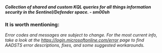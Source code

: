 ***Collection of shared and custom KQL queries for all things information security in the Sentinel/Defender space. - sm00sh***


### It is worth mentioning:

*Error codes and messages are subject to change. For the most current info, take a look at the https://login.microsoftonline.com/error page to find AADSTS error descriptions, fixes, and some suggested workarounds.*
